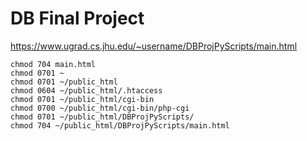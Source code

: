 # DB Final Project

https://www.ugrad.cs.jhu.edu/~username/DBProjPyScripts/main.html

```
chmod 704 main.html 
chmod 0701 ~
chmod 0701 ~/public_html
chmod 0604 ~/public_html/.htaccess
chmod 0701 ~/public_html/cgi-bin
chmod 0700 ~/public_html/cgi-bin/php-cgi
chmod 0701 ~/public_html/DBProjPyScripts/
chmod 704 ~/public_html/DBProjPyScripts/main.html
```

